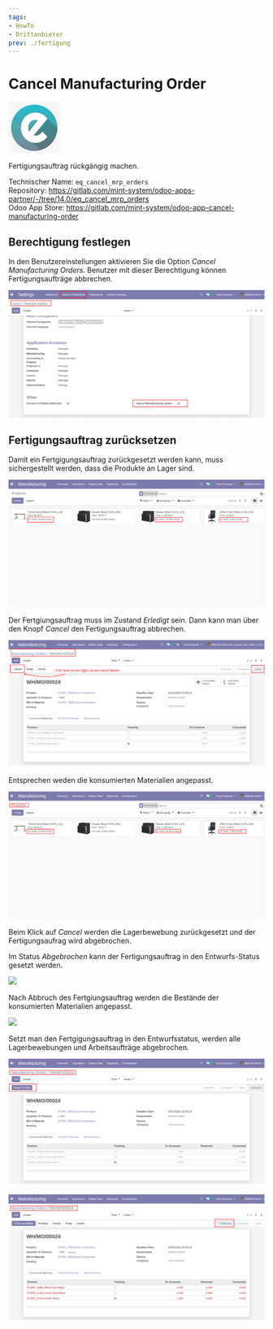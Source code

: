 ```yaml
---
tags:
- HowTo
- Drittanbieter
prev: ./fertigung
---
```

# Cancel Manufacturing Order
![](assets/icons_odoo_eq.png)

Fertigungsauftrag rückgängig machen.

Technischer Name: `eq_cancel_mrp_orders`\
Repository: <https://gitlab.com/mint-system/odoo-apps-partner/-/tree/14.0/eq_cancel_mrp_orders>\
Odoo App Store: <https://gitlab.com/mint-system/odoo-app-cancel-manufacturing-order>

## Berechtigung festlegen

In den Benutzereinstellungen aktivieren Sie die Option *Cancel Manufacturing Orders*. Benutzer mit dieser Berechtigung können Fertigungsaufträge abbrechen.

![](assets/Odoo%20App%20Fertigung%20Fertigungsauftrag%20Abbrechen%20Berechtigung.png)

## Fertigungsauftrag zurücksetzen

Damit ein Fertgigungsauftrag zurückgesetzt werden kann, muss sichergestellt werden, dass die Produkte an Lager sind.

![](assets/Odoo%20App%20Fertigung%20Fertigungsauftrag%20Abbrechen%20Menge.png)

Der Fertgiungsauftrag muss im Zustand *Erledigt* sein. Dann kann man über den Knopf *Cancel* den Fertigungsauftrag abbrechen.

![](assets/Odoo%20App%20Fertigung%20Fertigungsauftrag%20Abbrechen%20Knopf.png)

 Entsprechen weden die konsumierten Materialien angepasst.

![](assets/Odoo%20App%20Fertigung%20Fertigungsauftrag%20Abbrechen%20Menge%20aktuaisiert.png)

Beim Klick auf *Cancel* werden die Lagerbewebung zurückgesetzt und der Fertigungsaufrag wird abgebrochen.

Im Status *Abgebrochen* kann der Fertigungsauftrag in den Entwurfs-Status gesetzt werden.

![](assets/Odoo%20App%20Fertigung%20Fertigungsauftrag%20Abbrechen%20Zur%C3%BCcksetzen.png)

Nach Abbruch des Fertgiungsauftrag werden die Bestände der konsumierten Materialien angepasst.

![](assets/Fertigung%20Fertigungsauftrag%20Abbrechen%20Menge%20konsumiert.png)

Setzt man den Fertgigungsauftrag in den Entwurfsstatus, werden alle Lagerbewebungen und Arbeitsaufträge abgebrochen.

![](assets/Odoo%20App%20Fertigung%20Fertigungsauftrag%20Abbrechen%20Entwurf%20erstellen.png)

![](assets/Odoo%20App%20Fertigung%20Fertigungsauftrag%20Abbrechen%20Bereit.png)